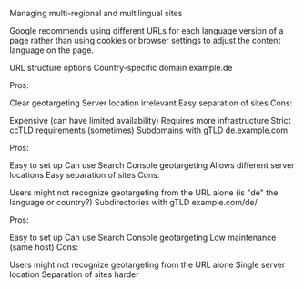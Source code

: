 

Managing multi-regional and multilingual sites

Google recommends using different URLs for each language version of a page rather than using cookies or browser settings to adjust the content language on the page.

URL structure options
Country-specific domain
example.de

Pros:

Clear geotargeting
Server location irrelevant
Easy separation of sites
Cons:

Expensive (can have limited availability)
Requires more infrastructure
Strict ccTLD requirements (sometimes)
Subdomains with gTLD
de.example.com

Pros:

Easy to set up
Can use Search Console geotargeting
Allows different server locations
Easy separation of sites
Cons:

Users might not recognize geotargeting from the URL alone (is "de" the language or country?)
Subdirectories with gTLD
example.com/de/

Pros:

Easy to set up
Can use Search Console geotargeting
Low maintenance (same host)
Cons:

Users might not recognize geotargeting from the URL alone
Single server location
Separation of sites harder